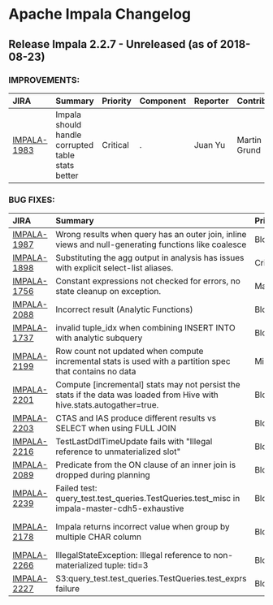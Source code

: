 
<!---
# Licensed to the Apache Software Foundation (ASF) under one
# or more contributor license agreements.  See the NOTICE file
# distributed with this work for additional information
# regarding copyright ownership.  The ASF licenses this file
# to you under the Apache License, Version 2.0 (the
# "License"); you may not use this file except in compliance
# with the License.  You may obtain a copy of the License at
#
#     http://www.apache.org/licenses/LICENSE-2.0
#
# Unless required by applicable law or agreed to in writing, software
# distributed under the License is distributed on an "AS IS" BASIS,
# WITHOUT WARRANTIES OR CONDITIONS OF ANY KIND, either express or implied.
# See the License for the specific language governing permissions and
# limitations under the License.
-->
# Apache Impala Changelog

## Release Impala 2.2.7 - Unreleased (as of 2018-08-23)



### IMPROVEMENTS:

| JIRA | Summary | Priority | Component | Reporter | Contributor |
|:---- |:---- | :--- |:---- |:---- |:---- |
| [IMPALA-1983](https://issues.apache.org/jira/browse/IMPALA-1983) | Impala should handle corrupted table stats better |  Critical | . | Juan Yu | Martin Grund |


### BUG FIXES:

| JIRA | Summary | Priority | Component | Reporter | Contributor |
|:---- |:---- | :--- |:---- |:---- |:---- |
| [IMPALA-1987](https://issues.apache.org/jira/browse/IMPALA-1987) | Wrong results when query has an outer join, inline views and null-generating functions like coalesce |  Blocker | . | Dimitris Tsirogiannis | Dimitris Tsirogiannis |
| [IMPALA-1898](https://issues.apache.org/jira/browse/IMPALA-1898) | Substituting the agg output in analysis has issues with explicit select-list aliases. |  Critical | . | Alexander Behm | Tim Armstrong |
| [IMPALA-1756](https://issues.apache.org/jira/browse/IMPALA-1756) | Constant expressions not checked for errors, no state cleanup on exception. |  Major | . | Grant Henke | Sailesh Mukil |
| [IMPALA-2088](https://issues.apache.org/jira/browse/IMPALA-2088) | Incorrect result (Analytic Functions) |  Blocker | . | Taras Bobrovytsky | Alexander Behm |
| [IMPALA-1737](https://issues.apache.org/jira/browse/IMPALA-1737) | invalid tuple\_idx when combining INSERT INTO with analytic subquery |  Blocker | . | Tristan Stevens | Alexander Behm |
| [IMPALA-2199](https://issues.apache.org/jira/browse/IMPALA-2199) | Row count not updated when compute incremental stats is used with a partition spec that contains no data |  Minor | . | Chris Channing | Chris Channing |
| [IMPALA-2201](https://issues.apache.org/jira/browse/IMPALA-2201) | Compute [incremental] stats may not persist the stats if the data was loaded from Hive with hive.stats.autogather=true. |  Blocker | . | Alexander Behm | Alexander Behm |
| [IMPALA-2203](https://issues.apache.org/jira/browse/IMPALA-2203) | CTAS and IAS produce different results vs SELECT when using FULL JOIN |  Blocker | . | Juan Yu | Alexander Behm |
| [IMPALA-2216](https://issues.apache.org/jira/browse/IMPALA-2216) | TestLastDdlTimeUpdate fails with "Illegal reference to unmaterialized slot" |  Blocker | . | Henry Robinson | Alexander Behm |
| [IMPALA-2089](https://issues.apache.org/jira/browse/IMPALA-2089) | Predicate from the ON clause of an inner join is dropped during planning |  Blocker | . | Taras Bobrovytsky | Alexander Behm |
| [IMPALA-2239](https://issues.apache.org/jira/browse/IMPALA-2239) | Failed test: query\_test.test\_queries.TestQueries.test\_misc in impala-master-cdh5-exhaustive |  Blocker | . | Dimitris Tsirogiannis | Taras Bobrovytsky |
| [IMPALA-2178](https://issues.apache.org/jira/browse/IMPALA-2178) | Impala returns incorrect value when group by multiple CHAR column |  Blocker | . | Juan Yu | Skye Wanderman-Milne |
| [IMPALA-2266](https://issues.apache.org/jira/browse/IMPALA-2266) | IllegalStateException: Illegal reference to non-materialized tuple: tid=3 |  Blocker | . | casey | Alexander Behm |
| [IMPALA-2227](https://issues.apache.org/jira/browse/IMPALA-2227) | S3:query\_test.test\_queries.TestQueries.test\_exprs failure |  Blocker | . | Dimitris Tsirogiannis | Juan Yu |


